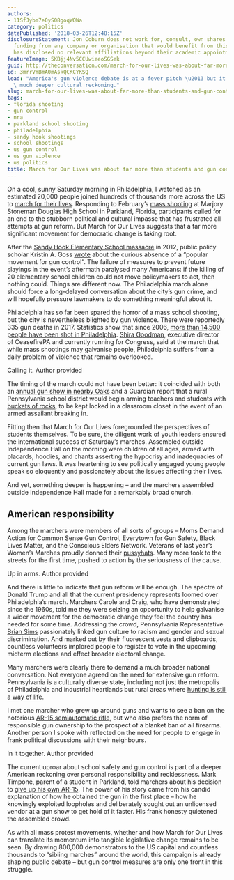 ```yaml
---
authors:
- 11SfJybm7e0yS08goqWQWa
category: politics
datePublished: '2018-03-26T12:48:15Z'
disclosureStatement: Jon Coburn does not work for, consult, own shares in or receive
  funding from any company or organisation that would benefit from this article, and
  has disclosed no relevant affiliations beyond their academic appointment.
featureImage: 5KBjj4Nv5CCUwieeoSGSek
guid: http://theconversation.com/march-for-our-lives-was-about-far-more-than-students-and-gun-control-93893
id: 3mrrVmBmA0mAskQCKCYKSQ
lead: "America's gun violence debate is at a fever pitch \u2013 but it's part of a\
  \ much deeper cultural reckoning."
slug: march-for-our-lives-was-about-far-more-than-students-and-gun-control
tags:
- florida shooting
- gun control
- nra
- parkland school shooting
- philadelphia
- sandy hook shootings
- school shootings
- us gun control
- us gun violence
- us politics
title: March for Our Lives was about far more than students and gun control
---
```

On a cool, sunny Saturday morning in Philadelphia, I watched as an estimated 20,000 people joined hundreds of thousands more across the US to [march for their lives](http://www.bbc.co.uk/news/world-us-canada-43531391). Responding to February’s [mass shooting](https://theconversation.com/florida-school-shooting-urgency-of-gun-reform-calls-for-dramatic-action-from-young-survivors-92692) at Marjory Stoneman Douglas High School in Parkland, Florida, participants called for an end to the stubborn political and cultural impasse that has frustrated all attempts at gun reform. But March for Our Lives suggests that a far more significant movement for democratic change is taking root.

After the [Sandy Hook Elementary School massacre](https://edition.cnn.com/2017/12/14/us/sandy-hook-newtown-shooting-victims-profiles/index.html) in 2012, public policy scholar Kristin A. Goss [wrote](http://www.scholarsstrategynetwork.org/brief/americas-missing-popular-movement-gun-control) about the curious absence of a “popular movement for gun control”. The failure of measures to prevent future slayings in the event’s aftermath paralysed many Americans: if the killing of 20 elementary school children could not move policymakers to act, then nothing could. Things are different now. The Philadelphia march alone should force a long-delayed conversation about the city’s gun crime, and will hopefully pressure lawmakers to do something meaningful about it.

Philadelphia has so far been spared the horror of a mass school shooting, but the city is nevertheless blighted by gun violence. There were reportedly 335 gun deaths in 2017. Statistics show that since 2006, [more than 14,500 people have been shot in Philadelphia](http://www.philly.com/philly/news/364274961.html). [Shira Goodman](http://www.ceasefirepa.org/author/shira/), executive director of CeasefirePA and currently running for Congress, said at the march that while mass shootings may galvanise people, Philadelphia suffers from a daily problem of violence that remains overlooked.

Calling it. Author provided

The timing of the march could not have been better: it coincided with both an [annual gun show in nearby Oaks](https://www.nbcphiladelphia.com/news/local/Gun-Show-Illegal-Sales-Arrest-Oaks-Pennsylvania-Montgomery-Delaware-County-474638883.html) and a Guardian report that a rural Pennsylvania school district would begin arming teachers and students with [buckets of rocks](https://www.theguardian.com/us-news/2018/mar/24/school-district-in-pennsylvania-to-arm-students-and-teachers-with-rocks), to be kept locked in a classroom closet in the event of an armed assailant breaking in.

Fitting then that March for Our Lives foregrounded the perspectives of students themselves. To be sure, the diligent work of youth leaders ensured the international success of Saturday’s marches. Assembled outside Independence Hall on the morning were children of all ages, armed with placards, hoodies, and chants asserting the hypocrisy and inadequacies of current gun laws. It was heartening to see politically engaged young people speak so eloquently and passionately about the issues affecting their lives. 

And yet, something deeper is happening – and the marchers assembled outside Independence Hall made for a remarkably broad church.

## American responsibility

Among the marchers were members of all sorts of groups – Moms Demand Action for Common Sense Gun Control, Everytown for Gun Safety, Black Lives Matter, and the Conscious Elders Network. Veterans of last year’s Women’s Marches proudly donned their [pussyhats](https://theconversation.com/pussyhat-power-the-feminist-protesters-crafting-resistance-to-trump-and-his-supporters-72221). Many more took to the streets for the first time, pushed to action by the seriousness of the cause.

Up in arms. Author provided

And there is little to indicate that gun reform will be enough. The spectre of Donald Trump and all that the current presidency represents loomed over Philadelphia’s march. Marchers Carole and Craig, who have demonstrated since the 1960s, told me they were seizing an opportunity to help galvanise a wider movement for the democratic change they feel the country has needed for some time. Addressing the crowd, Pennsylvania Representative [Brian Sims](http://www.philly.com/philly/news/at-phillys-march-for-our-lives-calls-to-remember-gun-violence-is-nothing-new-20180324.html) passionately linked gun culture to racism and gender and sexual discrimination. And marked out by their fluorescent vests and clipboards, countless volunteers implored people to register to vote in the upcoming midterm elections and effect broader electoral change. 

Many marchers were clearly there to demand a much broader national conversation. Not everyone agreed on the need for extensive gun reform. Pennsylvania is a culturally diverse state, including not just the metropolis of Philadelphia and industrial heartlands but rural areas where [hunting is still a way of life](http://www.pgc.pa.gov/HuntTrap/Hunting/Pages/default.aspx). 

I met one marcher who grew up around guns and wants to see a ban on the notorious [AR-15 semiautomatic rifle](https://www.npr.org/2018/02/28/588861820/a-brief-history-of-the-ar-15), but who also prefers the norm of responsible gun ownership to the prospect of a blanket ban of all firearms. Another person I spoke with reflected on the need for people to engage in frank political discussions with their neighbours.

In it together. Author provided

The current uproar about school safety and gun control is part of a deeper American reckoning over personal responsibility and recklessness. Mark Timpone, parent of a student in Parkland, told marchers about his decision to [give up his own AR-15](https://www.nbcmiami.com/news/local/Stoneman-Douglas-Parent-Turns-His-AR-15-In-to-BSO-474641303.html). The power of his story came from his candid explanation of how he obtained the gun in the first place – how he knowingly exploited loopholes and deliberately sought out an unlicensed vendor at a gun show to get hold of it faster. His frank honesty quietened the assembled crowd. 

As with all mass protest movements, whether and how March for Our Lives can translate its momentum into tangible legislative change remains to be seen. By drawing 800,000 demonstrators to the US capital and countless thousands to “sibling marches” around the world, this campaign is already shaping public debate – but gun control measures are only one front in this struggle.